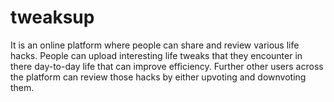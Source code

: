 # tweaksup
It is an online platform where people can share and review various life hacks. People can upload interesting life tweaks that they encounter in there day-to-day life that can improve efficiency. Further other users across the platform can review those hacks by either upvoting and downvoting them.

